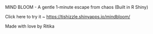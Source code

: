 MIND BLOOM - A gentle 1-minute escape from chaos
(Built in R Shiny)

Click here to try it ~
https://tishizzle.shinyapps.io/mindbloom/

Made with love by Ritika
